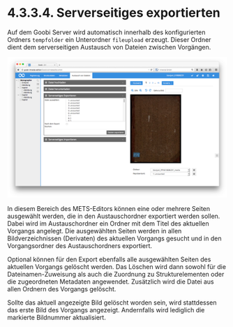 # 4.3.3.4. Serverseitiges exportierten

Auf dem Goobi Server wird automatisch innerhalb des konfigurierten Ordners `tempfolder` ein Unterordner `fileupload` erzeugt. Dieser Ordner dient dem serverseitigen Austausch von Dateien zwischen Vorgängen.

![Serverseitiges Exportieren von Dateien](../../../../.gitbook/assets/56d.png)

In diesem Bereich des METS-Editors können eine oder mehrere Seiten ausgewählt werden, die in den Austauschordner exportiert werden sollen. Dabei wird im Austauschordner ein Ordner mit dem Titel des aktuellen Vorgangs angelegt. Die ausgewählten Seiten werden in allen Bildverzeichnissen \(Derivaten\) des aktuellen Vorgangs gesucht und in den Vorgangsordner des Austauschordners exportiert.

Optional können für den Export ebenfalls alle ausgewählten Seiten des aktuellen Vorgangs gelöscht werden. Das Löschen wird dann sowohl für die Dateinamen-Zuweisung als auch die Zuordnung zu Strukturelementen oder die zugeordneten Metadaten angewendet. Zusätzlich wird die Datei aus allen Ordnern des Vorgangs gelöscht.

Sollte das aktuell angezeigte Bild gelöscht worden sein, wird stattdessen das erste Bild des Vorgangs angezeigt. Andernfalls wird lediglich die markierte Bildnummer aktualisiert.

